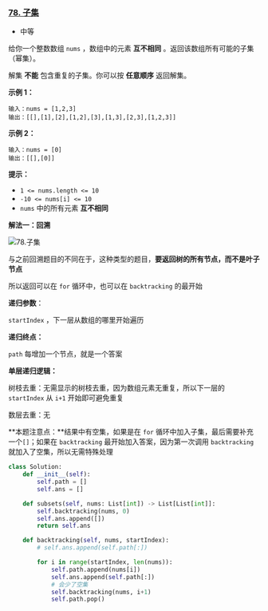### [78. 子集](https://leetcode.cn/problems/subsets/)

- 中等

给你一个整数数组 `nums` ，数组中的元素 **互不相同** 。返回该数组所有可能的子集（幂集）。

解集 **不能** 包含重复的子集。你可以按 **任意顺序** 返回解集。

**示例 1：**

```
输入：nums = [1,2,3]
输出：[[],[1],[2],[1,2],[3],[1,3],[2,3],[1,2,3]]
```

**示例 2：**

```
输入：nums = [0]
输出：[[],[0]]
```

**提示：**

- `1 <= nums.length <= 10`
- `-10 <= nums[i] <= 10`
- `nums` 中的所有元素 **互不相同**

**解法一：回溯**

![78.子集](https://img-blog.csdnimg.cn/202011232041348.png)

与之前回溯题目的不同在于，这种类型的题目，**要返回树的所有节点，而不是叶子节点**

所以返回可以在 `for` 循环中，也可以在 `backtracking` 的最开始

**递归参数**：

`startIndex` ，下一层从数组的哪里开始遍历

**递归终点：**

`path` 每增加一个节点，就是一个答案

**单层递归逻辑：**

树枝去重：无需显示的树枝去重，因为数组元素无重复，所以下一层的 `startIndex` 从 `i+1` 开始即可避免重复

数层去重：无

**本题注意点：**结果中有空集，如果是在 `for` 循环中加入子集，最后需要补充 一个`[]`；如果在 `backtracking` 最开始加入答案，因为第一次调用 `backtracking` 就加入了空集，所以无需特殊处理

```python
class Solution:
    def __init__(self):
        self.path = []
        self.ans = []

    def subsets(self, nums: List[int]) -> List[List[int]]:
        self.backtracking(nums, 0)
        self.ans.append([])
        return self.ans

    def backtracking(self, nums, startIndex):
        # self.ans.append(self.path[:])

        for i in range(startIndex, len(nums)):
            self.path.append(nums[i])
            self.ans.append(self.path[:])
            # 会少了空集
            self.backtracking(nums, i+1)
            self.path.pop()
```

